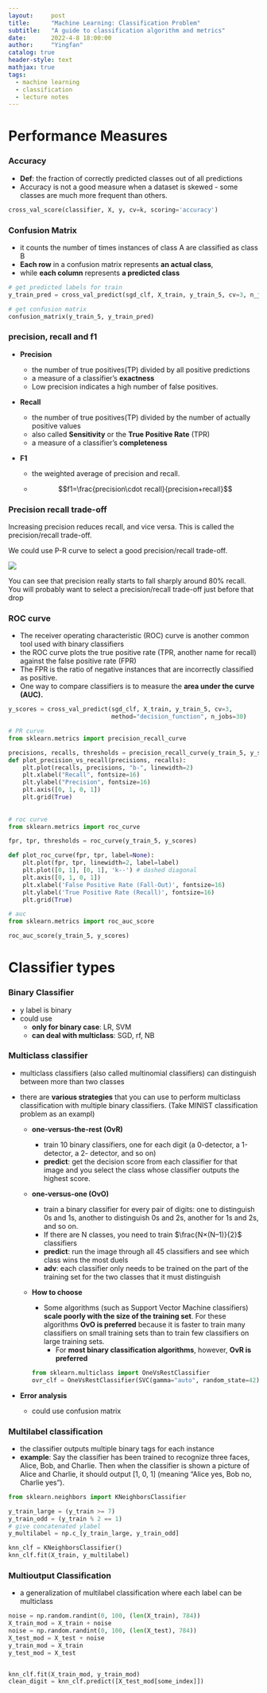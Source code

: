 ```yaml
---
layout:     post
title:      "Machine Learning: Classification Problem"
subtitle:   "A guide to classification algorithm and metrics"
date:       2022-4-8 18:00:00
author:     "Yingfan"
catalog: true
header-style: text
mathjax: true
tags:
  - machine learning
  - classification
  - lecture notes
---
```


# Performance Measures

### Accuracy

- **Def**: the fraction of correctly predicted classes out of all predictions
- Accuracy is not a good measure when a dataset is skewed - some classes are much more frequent than others.

```python
cross_val_score(classifier, X, y, cv=k, scoring='accuracy')
```

### Confusion Matrix

- it counts the number of times instances of class A are classified as class B
- **Each row** in a confusion matrix represents **an actual class**, 
- while **each column** represents **a predicted class**

```python
# get predicted labels for train
y_train_pred = cross_val_predict(sgd_clf, X_train, y_train_5, cv=3, n_jobs=30)

# get confusion matrix
confusion_matrix(y_train_5, y_train_pred)
```

### precision, recall and f1

- **Precision**
  - the number of true positives(TP) divided by all positive predictions
  - a measure of a classifier’s **exactness**
  - Low precision indicates a high number of false positives.
- **Recall**
  - the number of true positives(TP) divided by the number of actually positive values
  - also called **Sensitivity** or the **True Positive Rate** (TPR)
  - a measure of a classifier’s **completeness**

- **F1**

  - the weighted average of precision and recall.

  - $$f1=\frac{precision\cdot recall}{precision+recall}$$

### Precision recall trade-off

Increasing precision reduces recall, and vice versa. This is called the precision/recall trade-off.

We could use P-R curve to select a good precision/recall trade-off.

![](/img/in-post/post-pr-curve.png)

You can see that precision really starts to fall sharply around 80% recall. You will probably want to select a precision/recall trade-off just before that drop

### ROC curve

- The receiver operating characteristic (ROC) curve is another common tool used with binary classifiers
- the ROC curve plots the true positive rate (TPR, another name for recall) against the false positive rate (FPR)
- The FPR is the ratio of negative instances that are incorrectly classified as positive.
- One way to compare classifiers is to measure the **area under the curve (AUC).**

```python
y_scores = cross_val_predict(sgd_clf, X_train, y_train_5, cv=3,
                             method="decision_function", n_jobs=30)

# PR curve
from sklearn.metrics import precision_recall_curve

precisions, recalls, thresholds = precision_recall_curve(y_train_5, y_scores)
def plot_precision_vs_recall(precisions, recalls):
    plt.plot(recalls, precisions, "b-", linewidth=2)
    plt.xlabel("Recall", fontsize=16)
    plt.ylabel("Precision", fontsize=16)
    plt.axis([0, 1, 0, 1])
    plt.grid(True)
    
    
# roc curve
from sklearn.metrics import roc_curve

fpr, tpr, thresholds = roc_curve(y_train_5, y_scores)

def plot_roc_curve(fpr, tpr, label=None):
    plt.plot(fpr, tpr, linewidth=2, label=label)
    plt.plot([0, 1], [0, 1], 'k--') # dashed diagonal
    plt.axis([0, 1, 0, 1])                                    
    plt.xlabel('False Positive Rate (Fall-Out)', fontsize=16) 
    plt.ylabel('True Positive Rate (Recall)', fontsize=16)    
    plt.grid(True)                                            

# auc    
from sklearn.metrics import roc_auc_score

roc_auc_score(y_train_5, y_scores)
```

# Classifier types

### Binary Classifier

- y label is binary
- could use
  - **only for binary case**: LR, SVM
  - **can deal with multiclass**: SGD, rf, NB

### Multiclass classifier

- multiclass classifiers (also called multinomial classifiers) can distinguish between more than two classes

- there are **various strategies** that you can use to perform multiclass classification with multiple binary classifiers. (Take MINIST classification problem as an exampl)

  - **one-versus-the-rest (OvR)**

    - train 10 binary classifiers, one for each digit (a 0-detector, a 1-detector, a 2- detector, and so on)
    - **predict**: get the decision score from each classifier for that image and you select the class whose classifier outputs the highest score.

  - **one-versus-one (OvO)**

    - train a binary classifier for every pair of digits: one to distinguish 0s and 1s, another to distinguish 0s and 2s, another for 1s and 2s, and so on.
    - If there are N classes, you need to train $\frac{N×(N–1)}{2}$ classifiers
    - **predict**: run the image through all 45 classifiers and see which class wins the most duels
    - **adv**: each classifier only needs to be trained on the part of the training set for the two classes that it must distinguish

  - **How to choose**

    - Some algorithms (such as Support Vector Machine classifiers) **scale poorly with the size of the training set**. For these algorithms **OvO is preferred** because it is faster to train many classifiers on small training sets than to train few classifiers on large training sets.
      - For **most binary classification algorithms**, however, **OvR is preferred** 

    ```python
    from sklearn.multiclass import OneVsRestClassifier
    ovr_clf = OneVsRestClassifier(SVC(gamma="auto", random_state=42))
    ```

- **Error analysis**

  - could use confusion matrix

### Multilabel classification

- the classifier outputs multiple binary tags for each instance
- **example**: Say the classifier has been trained to recognize three faces, Alice, Bob, and Charlie. Then when the classifier is shown a picture of Alice and Charlie, it should output [1, 0, 1] (meaning “Alice yes, Bob no, Charlie yes”).

```python
from sklearn.neighbors import KNeighborsClassifier

y_train_large = (y_train >= 7)
y_train_odd = (y_train % 2 == 1)
# give concatenated ylabel
y_multilabel = np.c_[y_train_large, y_train_odd]

knn_clf = KNeighborsClassifier()
knn_clf.fit(X_train, y_multilabel)
```

### Multioutput Classification

- a generalization of multilabel classification where each label can be multiclass

```python
noise = np.random.randint(0, 100, (len(X_train), 784))
X_train_mod = X_train + noise
noise = np.random.randint(0, 100, (len(X_test), 784))
X_test_mod = X_test + noise
y_train_mod = X_train
y_test_mod = X_test


knn_clf.fit(X_train_mod, y_train_mod)
clean_digit = knn_clf.predict([X_test_mod[some_index]])
```

